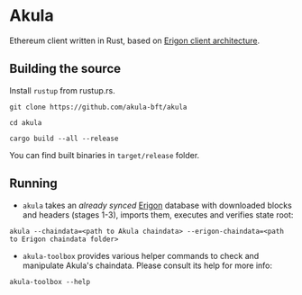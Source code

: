 # Akula
Ethereum client written in Rust, based on [Erigon client architecture](https://github.com/ledgerwatch/interfaces).

## Building the source

Install `rustup` from rustup.rs.

```
git clone https://github.com/akula-bft/akula

cd akula

cargo build --all --release
```

You can find built binaries in `target/release` folder.

## Running

* `akula` takes an _already synced_ [Erigon](https://github.com/ledgerwatch/erigon) database with downloaded blocks and headers (stages 1-3), imports them, executes and verifies state root:

```
akula --chaindata=<path to Akula chaindata> --erigon-chaindata=<path to Erigon chaindata folder>
```

* `akula-toolbox` provides various helper commands to check and manipulate Akula's chaindata. Please consult its help for more info:
```
akula-toolbox --help
```
